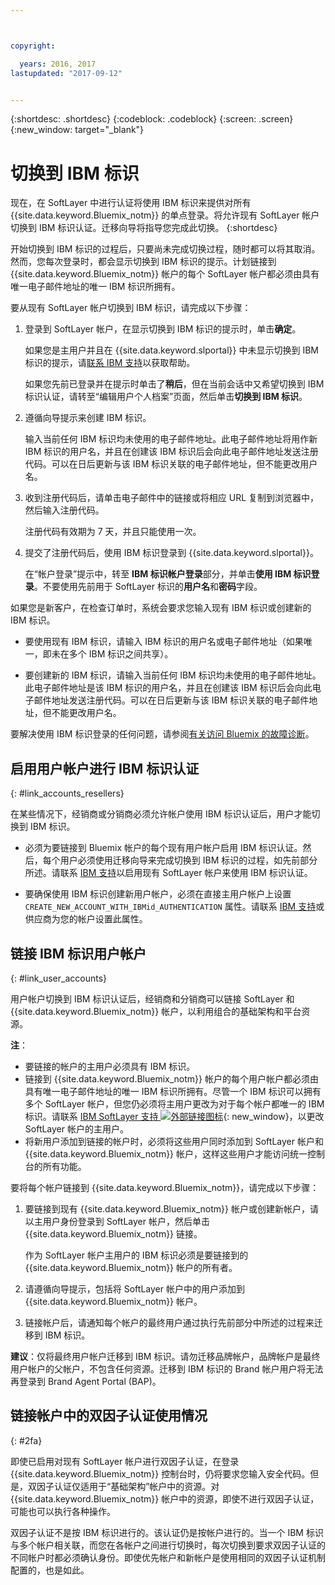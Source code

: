 ```yaml
---



copyright:

  years: 2016, 2017
lastupdated: "2017-09-12"


---
```


{:shortdesc: .shortdesc}
{:codeblock: .codeblock}
{:screen: .screen}
{:new_window: target="_blank"}

# 切换到 IBM 标识
现在，在 SoftLayer 中进行认证将使用 IBM 标识来提供对所有 {{site.data.keyword.Bluemix_notm}} 的单点登录。将允许现有 SoftLayer 帐户切换到 IBM 标识认证。迁移向导将指导您完成此切换。
{:shortdesc}

开始切换到 IBM 标识的过程后，只要尚未完成切换过程，随时都可以将其取消。然而，您每次登录时，都会显示切换到 IBM 标识的提示。计划链接到 {{site.data.keyword.Bluemix_notm}} 帐户的每个 SoftLayer 帐户都必须由具有唯一电子邮件地址的唯一 IBM 标识所拥有。

要从现有 SoftLayer 帐户切换到 IBM 标识，请完成以下步骤：
1. 登录到 SoftLayer 帐户，在显示切换到 IBM 标识的提示时，单击**确定**。

   如果您是主用户并且在 {{site.data.keyword.slportal}} 中未显示切换到 IBM 标识的提示，请[联系 IBM 支持](/docs/support/index.html#contacting-support)以获取帮助。

   如果您先前已登录并在提示时单击了**稍后**，但在当前会话中又希望切换到 IBM 标识认证，请转至“编辑用户个人档案”页面，然后单击**切换到 IBM 标识**。

2. 遵循向导提示来创建 IBM 标识。

   输入当前任何 IBM 标识均未使用的电子邮件地址。此电子邮件地址将用作新 IBM 标识的用户名，并且在创建该 IBM 标识后会向此电子邮件地址发送注册代码。可以在日后更新与该 IBM 标识关联的电子邮件地址，但不能更改用户名。

3. 收到注册代码后，请单击电子邮件中的链接或将相应 URL 复制到浏览器中，然后输入注册代码。

   注册代码有效期为 7 天，并且只能使用一次。

4. 提交了注册代码后，使用 IBM 标识登录到 {{site.data.keyword.slportal}}。

   在“帐户登录”提示中，转至 **IBM 标识帐户登录**部分，并单击**使用 IBM 标识登录**。不要使用先前用于 SoftLayer 标识的**用户名**和**密码**字段。

如果您是新客户，在检查订单时，系统会要求您输入现有 IBM 标识或创建新的 IBM 标识。
  * 要使用现有 IBM 标识，请输入 IBM 标识的用户名或电子邮件地址（如果唯一，即未在多个 IBM 标识之间共享）。

  * 要创建新的 IBM 标识，请输入当前任何 IBM 标识均未使用的电子邮件地址。此电子邮件地址是该 IBM 标识的用户名，并且在创建该 IBM 标识后会向此电子邮件地址发送注册代码。可以在日后更新与该 IBM 标识关联的电子邮件地址，但不能更改用户名。

要解决使用 IBM 标识登录的任何问题，请参阅[有关访问 Bluemix 的故障诊断](/docs/troubleshoot/ts_accessing.html#accessing)。

## 启用用户帐户进行 IBM 标识认证
{: #link_accounts_resellers}

在某些情况下，经销商或分销商必须允许帐户使用 IBM 标识认证后，用户才能切换到 IBM 标识。

  * 必须为要链接到 Bluemix 帐户的每个现有用户帐户启用 IBM 标识认证。然后，每个用户必须使用迁移向导来完成切换到 IBM 标识的过程，如先前部分所述。请联系 [IBM 支持](/docs/support/index.html#contacting-support)以启用现有 SoftLayer 帐户来使用 IBM 标识认证。

  * 要确保使用 IBM 标识创建新用户帐户，必须在直接主用户帐户上设置 `CREATE_NEW_ACCOUNT_WITH_IBMid_AUTHENTICATION` 属性。请联系 [IBM 支持](/docs/support/index.html#contacting-support)或供应商为您的帐户设置此属性。  

## 链接 IBM 标识用户帐户
{: #link_user_accounts}

用户帐户切换到 IBM 标识认证后，经销商和分销商可以链接 SoftLayer 和 {{site.data.keyword.Bluemix_notm}} 帐户，以利用组合的基础架构和平台资源。

**注**：
  * 要链接的帐户的主用户必须具有 IBM 标识。
  * 链接到 {{site.data.keyword.Bluemix_notm}} 帐户的每个用户帐户都必须由具有唯一电子邮件地址的唯一 IBM 标识所拥有。尽管一个 IBM 标识可以拥有多个 SoftLayer 帐户，但您仍必须将主用户更改为对于每个帐户都唯一的 IBM 标识。请联系 [IBM SoftLayer 支持 ![外部链接图标](../icons/launch-glyph.svg)](https://knowledgelayer.softlayer.com/topic/support){: new_window}，以更改 SoftLayer 帐户的主用户。
  * 将新用户添加到链接的帐户时，必须将这些用户同时添加到 SoftLayer 帐户和 {{site.data.keyword.Bluemix_notm}} 帐户，这样这些用户才能访问统一控制台的所有功能。

要将每个帐户链接到 {{site.data.keyword.Bluemix_notm}}，请完成以下步骤：
1. 要链接到现有 {{site.data.keyword.Bluemix_notm}} 帐户或创建新帐户，请以主用户身份登录到 SoftLayer 帐户，然后单击 {{site.data.keyword.Bluemix_notm}} 链接。

   作为 SoftLayer 帐户主用户的 IBM 标识必须是要链接到的 {{site.data.keyword.Bluemix_notm}} 帐户的所有者。

2. 请遵循向导提示，包括将 SoftLayer 帐户中的用户添加到 {{site.data.keyword.Bluemix_notm}} 帐户。
3. 链接帐户后，请通知每个帐户的最终用户通过执行先前部分中所述的过程来迁移到 IBM 标识。

**建议**：仅将最终用户帐户迁移到 IBM 标识。请勿迁移品牌帐户，品牌帐户是最终用户帐户的父帐户，不包含任何资源。迁移到 IBM 标识的 Brand 帐户用户将无法再登录到 Brand Agent Portal (BAP)。  

## 链接帐户中的双因子认证使用情况
{: #2fa}

即使已启用对现有 SoftLayer 帐户进行双因子认证，在登录 {{site.data.keyword.Bluemix_notm}} 控制台时，仍将要求您输入安全代码。但是，双因子认证仅适用于“基础架构”帐户中的资源。对 {{site.data.keyword.Bluemix_notm}} 帐户中的资源，即使不进行双因子认证，可能也可以执行各种操作。

双因子认证不是按 IBM 标识进行的。该认证仍是按帐户进行的。当一个 IBM 标识与多个帐户相关联，而您在各帐户之间进行切换时，每次切换到要求双因子认证的不同帐户时都必须确认身份。即使优先帐户和新帐户是使用相同的双因子认证机制配置的，也是如此。
